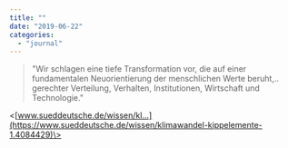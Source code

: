 ```yaml
---
title: ""
date: "2019-06-22"
categories: 
  - "journal"
---
```


> "Wir schlagen eine tiefe Transformation vor, die auf einer fundamentalen Neuorientierung der menschlichen Werte beruht,.. gerechter Verteilung, Verhalten, Institutionen, Wirtschaft und Technologie."

<[www.sueddeutsche.de/wissen/kl...](https://www.sueddeutsche.de/wissen/klimawandel-kippelemente-1.4084429)\>
